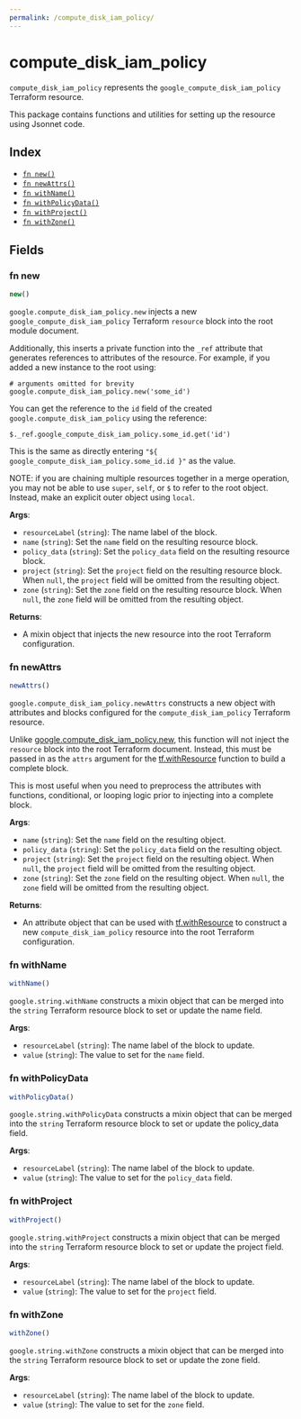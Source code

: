 ```yaml
---
permalink: /compute_disk_iam_policy/
---
```


# compute_disk_iam_policy

`compute_disk_iam_policy` represents the `google_compute_disk_iam_policy` Terraform resource.



This package contains functions and utilities for setting up the resource using Jsonnet code.


## Index

* [`fn new()`](#fn-new)
* [`fn newAttrs()`](#fn-newattrs)
* [`fn withName()`](#fn-withname)
* [`fn withPolicyData()`](#fn-withpolicydata)
* [`fn withProject()`](#fn-withproject)
* [`fn withZone()`](#fn-withzone)

## Fields

### fn new

```ts
new()
```


`google.compute_disk_iam_policy.new` injects a new `google_compute_disk_iam_policy` Terraform `resource`
block into the root module document.

Additionally, this inserts a private function into the `_ref` attribute that generates references to attributes of the
resource. For example, if you added a new instance to the root using:

    # arguments omitted for brevity
    google.compute_disk_iam_policy.new('some_id')

You can get the reference to the `id` field of the created `google.compute_disk_iam_policy` using the reference:

    $._ref.google_compute_disk_iam_policy.some_id.get('id')

This is the same as directly entering `"${ google_compute_disk_iam_policy.some_id.id }"` as the value.

NOTE: if you are chaining multiple resources together in a merge operation, you may not be able to use `super`, `self`,
or `$` to refer to the root object. Instead, make an explicit outer object using `local`.

**Args**:
  - `resourceLabel` (`string`): The name label of the block.
  - `name` (`string`): Set the `name` field on the resulting resource block.
  - `policy_data` (`string`): Set the `policy_data` field on the resulting resource block.
  - `project` (`string`): Set the `project` field on the resulting resource block. When `null`, the `project` field will be omitted from the resulting object.
  - `zone` (`string`): Set the `zone` field on the resulting resource block. When `null`, the `zone` field will be omitted from the resulting object.

**Returns**:
- A mixin object that injects the new resource into the root Terraform configuration.


### fn newAttrs

```ts
newAttrs()
```


`google.compute_disk_iam_policy.newAttrs` constructs a new object with attributes and blocks configured for the `compute_disk_iam_policy`
Terraform resource.

Unlike [google.compute_disk_iam_policy.new](#fn-new), this function will not inject the `resource`
block into the root Terraform document. Instead, this must be passed in as the `attrs` argument for the
[tf.withResource](https://github.com/tf-libsonnet/core/tree/main/docs#fn-withresource) function to build a complete block.

This is most useful when you need to preprocess the attributes with functions, conditional, or looping logic prior to
injecting into a complete block.

**Args**:
  - `name` (`string`): Set the `name` field on the resulting object.
  - `policy_data` (`string`): Set the `policy_data` field on the resulting object.
  - `project` (`string`): Set the `project` field on the resulting object. When `null`, the `project` field will be omitted from the resulting object.
  - `zone` (`string`): Set the `zone` field on the resulting object. When `null`, the `zone` field will be omitted from the resulting object.

**Returns**:
  - An attribute object that can be used with [tf.withResource](https://github.com/tf-libsonnet/core/tree/main/docs#fn-withresource) to construct a new `compute_disk_iam_policy` resource into the root Terraform configuration.


### fn withName

```ts
withName()
```

`google.string.withName` constructs a mixin object that can be merged into the `string`
Terraform resource block to set or update the name field.



**Args**:
  - `resourceLabel` (`string`): The name label of the block to update.
  - `value` (`string`): The value to set for the `name` field.


### fn withPolicyData

```ts
withPolicyData()
```

`google.string.withPolicyData` constructs a mixin object that can be merged into the `string`
Terraform resource block to set or update the policy_data field.



**Args**:
  - `resourceLabel` (`string`): The name label of the block to update.
  - `value` (`string`): The value to set for the `policy_data` field.


### fn withProject

```ts
withProject()
```

`google.string.withProject` constructs a mixin object that can be merged into the `string`
Terraform resource block to set or update the project field.



**Args**:
  - `resourceLabel` (`string`): The name label of the block to update.
  - `value` (`string`): The value to set for the `project` field.


### fn withZone

```ts
withZone()
```

`google.string.withZone` constructs a mixin object that can be merged into the `string`
Terraform resource block to set or update the zone field.



**Args**:
  - `resourceLabel` (`string`): The name label of the block to update.
  - `value` (`string`): The value to set for the `zone` field.

